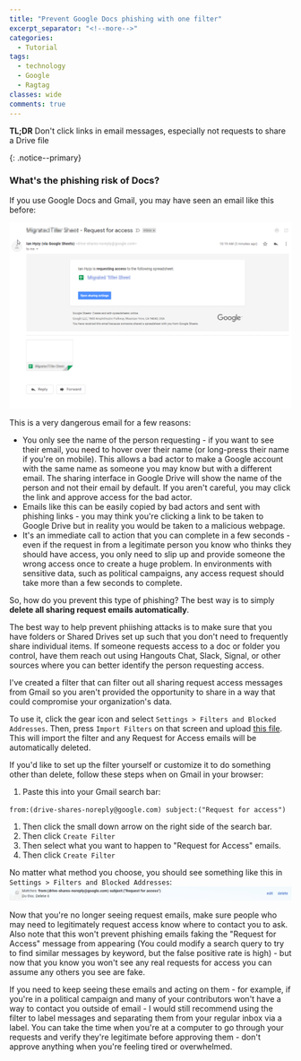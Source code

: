 ```yaml
---
title: "Prevent Google Docs phishing with one filter"
excerpt_separator: "<!--more-->"
categories:
  - Tutorial
tags:
  - technology
  - Google
  - Ragtag
classes: wide
comments: true
---
```


<p><b>TL;DR</b>  Don't click links in email messages, especially not requests to share a Drive file</p>{: .notice--primary}

### What's the phishing risk of Docs?
If you use Google Docs and Gmail, you may have seen an email like this before:

![screenshot of request for access email](/assets/images/request-for-access-email.png)

This is a very dangerous email for a few reasons:

* You only see the name of the person requesting - if you want to see their email, you need to hover over their name (or long-press their name if you're on mobile). This allows a bad actor to make a Google account with the same name as someone you may know but with a different email. The sharing interface in Google Drive will show the name of the person and not their email by default. If you aren't careful, you may click the link and approve access for the bad actor. 
* Emails like this can be easily copied by bad actors and sent with phishing links - you may think you're clicking a link to be taken to Google Drive but in reality you would be taken to a malicious webpage.
* It's an immediate call to action that you can complete in a few seconds - even if the request in from a legitimate person you know who thinks they should have access, you only need to slip up and provide someone the wrong access once to create a huge problem. In environments with sensitive data, such as political campaigns, any access request should take more than a few seconds to complete.

So, how do you prevent this type of phishing? The best way is to simply **delete all sharing request emails automatically**. 

The best way to help prevent phiishing attacks is to make sure that you have folders or Shared Drives set up such that you don't need to frequently share individual items. If someone requests access to a doc or folder you control, have them reach out using Hangouts Chat, Slack, Signal, or other sources where you can better identify the person requesting access.

I've created a filter that can filter out all sharing request access messages from Gmail so you aren't provided the opportunity to share in a way that could compromise your organization's data.

To use it, click the gear icon and select `Settings > Filters and Blocked Addresses`. Then, press `Import Filters` on that screen and upload <a href="/assets/mailFilters.xml" download>this file</a>. This will import the filter and any Request for Access emails will be automatically deleted.

If you'd like to set up the filter yourself or customize it to do something other than delete, follow these steps when on Gmail in your browser:

1. Paste this into your Gmail search bar:

`from:(drive-shares-noreply@google.com) subject:("Request for access")`

1. Then click the small down arrow on the right side of the search bar.
2. Then click `Create Filter`
3. Then select what you want to happen to "Request for Access" emails.
4. Then click `Create Filter`

No matter what method you choose, you should see something like this in `Settings > Filters and Blocked Addresses`:
![filter as it appears in settings](/assets/images/drive-sharing-filter.png)

Now that you're no longer seeing request emails, make sure people who may need to legitimately request access know where to contact you to ask. Also note that this won't prevent phishing emails faking the "Request for Access" message from appearing (You could modify a search query to try to find similar messages by keyword, but the false positive rate is high) - but now that you know you won't see any real requests for access you can assume any others you see are fake.

If you need to keep seeing these emails and acting on them - for example, if you're in a political campaign and many of your contributors won't have a way to contact you outside of email - I would still recommend using the filter to label messages and separating them from your regular inbox via a label. You can take the time when you're at a computer to go through your requests and verify they're legitimate before approving them - don't approve anything when you're feeling tired or overwhelmed.